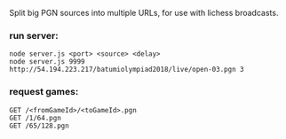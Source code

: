 Split big PGN sources into multiple URLs, for use with lichess broadcasts.


### run server:
    node server.js <port> <source> <delay>
    node server.js 9999 http://54.194.223.217/batumiolympiad2018/live/open-03.pgn 3

### request games:
    GET /<fromGameId>/<toGameId>.pgn
    GET /1/64.pgn
    GET /65/128.pgn
